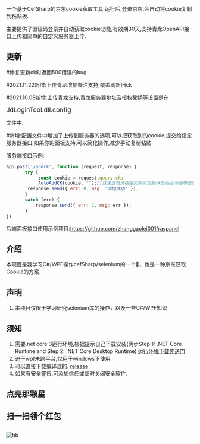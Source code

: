 

一个基于CefSharp的京东cookie获取工具
运行后,登录京东,会自动将cookie复制到粘贴板.

主要提供了验证码登录并自动获取cookie功能,有效期30天,支持青龙OpenAPI接口上传和简单的自定义服务器上传.

## 更新

#修复更新ck时返回500错误的bug

#2021.11.22新增:上传青龙增加备注支持,覆盖刷新旧ck

#2021.10.09新增:上传青龙支持,青龙服务器地址及授权秘钥等设置是在

<big>JdLoginTool.dll.config</big>

文件中.

#新增:配置文件中增加了上传到服务器的选项,可以把获取到的cookie,提交给指定服务器接口,如果你的面板支持,可以简化操作,减少手动复制粘贴.

服务端接口示例:
 ```JavaScript
app.post('/addck', function (request, response) {
        try {
             const cookie = request.query.ck;
             AutoAddCK(cookie, "");//这里逻辑请根据实际实现新ck的后台添加等逻辑.
	     response.send({ err: 0, msg: '添加成功' });
        }
        catch (err) {
            response.send({ err: 1, msg: err });
        }
})
 ```
后端面板接口使用示例项目:https://github.com/zhanggaolei001/raypanel


## 介绍

本项目是我学习C#/WPF操作cefSharp/selenium的一个🌰，也是一种京东获取Cookie的方案.

## 声明

1. 本项目仅限于学习研究selenium库的操作，以及一些C#/WPF知识

## 须知

1. 需要.net core 3运行环境,根据提示自己下载安装(两步Step 1: .NET Core Runtime and Step 2: .NET Core Desktop Runtime) [运行环境下载传送门](https://dotnet.microsoft.com/download/dotnet/3.0/runtime)
2. 迫于wpf未跨平台,仅用于windows下使用.
3. 可以直接下载编译过的. [release](https://github.com/zhanggaolei001/JdLoginTool/releases)
4. 如果有安全警告,可添加信任或临时关闭安全软件.

## 点亮那颗星

## 扫一扫领个红包

##
 

![hb](https://user-images.githubusercontent.com/26429121/136640958-c54e38d4-22a1-4f8e-aef1-f769a7a074f2.jpg)
